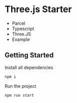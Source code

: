 # Three.js Starter

- Parcel
- Typescript
- Three.JS
- Example

## Getting Started

Install all dependencies

```
npm i
```

Run the project

```
npm run start
```